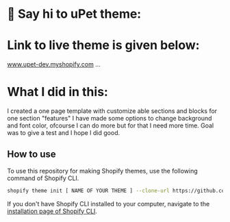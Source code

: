 # :wave: Say hi to uPet theme:
# Link to live theme is given below:
www.upet-dev.myshopify.com
...
# What I did in this:
I created a one page template with customize able sections and blocks for one section "features"
I have made some options to change background and font color, ofcourse I can do more but for that I need more time. Goal was to give a test and I hope I did good.
 

## How to use

To use this repository for making Shopify themes, use the following command of Shopify CLI.
```sh
shopify theme init [ NAME OF YOUR THEME ] --clone-url https://github.com/sibshahz/upet
```

If you don't have Shopify CLI installed to your computer, navigate to the [installation page of Shopify CLI](https://shopify.dev/themes/tools/cli/installation).

